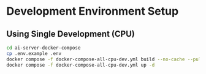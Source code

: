 # Development Environment Setup

## Using Single Development (CPU)
```bash
cd ai-server-docker-compose
cp .env.example .env
docker compose -f docker-compose-all-cpu-dev.yml build --no-cache --pull
docker compose -f docker-compose-all-cpu-dev.yml up -d
```

